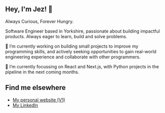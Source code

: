 ## Hey, I'm Jez! 👋

Always Curious, Forever Hungry.

Software Engineer based in Yorkshire, passionate about building impactful products. 
Always eager to learn, build and solve problems.

🔭 I’m currently working on building small projects to improve my programming skills, and actively seeking opportunities to gain real-world engineering experience and collaborate with other programmers.

🌱 I’m currently focussing on React and Next.js, with Python projects in the pipeline in the next coming months.

## Find me elsewhere
- [My personal website (V1)](https://www.jezpie.dev/)
- [My LinkedIn](https://www.linkedin.com/in/jezpiedad/)
